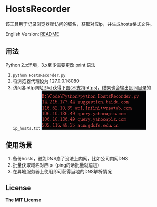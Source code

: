 # HostsRecorder
该工具用于记录浏览器所访问的域名，获取对应ip，并生成hosts格式文件。

English Version: [README](./README-en.md)

## 用法
Python 2.x环境，3.x至少需要更改 print 语法
1. ` python HostsRecorder.py `
1. 将浏览器代理设为 127.0.0.1:8080
1. 访问各http网站即可获得下图(不支持https)，结果也会输出到同目录的 `ip_hosts.txt` 
![](./images/example.png)

## 使用场景
1. 备份hosts，避免DNS崩了没法上内网，比如公司内网DNS
2. 批量获取域名对应ip（ping的话批量就尴尬）
3. 在异地服务器上使用即可获得当地的DNS解析情况

## License
**The MIT License**